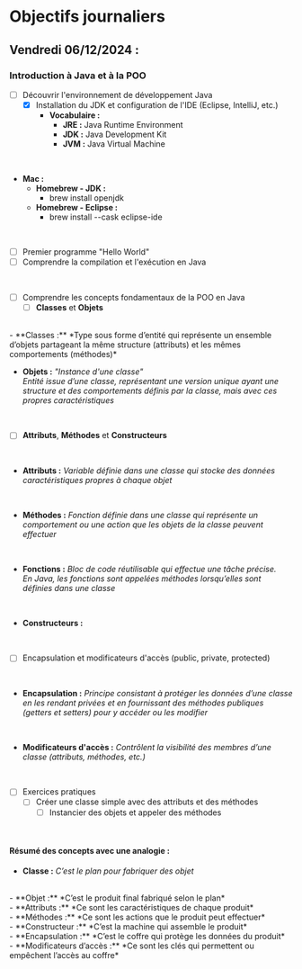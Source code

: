 # Objectifs journaliers

## Vendredi 06/12/2024 :

### Introduction à Java et à la POO

- [ ] Découvrir l'environnement de développement Java
  - [x] Installation du JDK et configuration de l'IDE (Eclipse, IntelliJ, etc.)
    - **Vocabulaire :**
      - **JRE :** Java Runtime Environment
      - **JDK :** Java Development Kit
      - **JVM :** Java Virtual Machine
<br>

  - **Mac :** 
      - **Homebrew - JDK :**
        - brew install openjdk
      - **Homebrew - Eclipse :**
        - brew install --cask eclipse-ide

<br>

  - [ ] Premier programme "Hello World"
  - [ ] Comprendre la compilation et l'exécution en Java

<br>

- [ ] Comprendre les concepts fondamentaux de la POO en Java
  - [ ] **Classes** et **Objets**
<br>
  - **Classes :** *Type sous forme d’entité qui représente un ensemble d’objets partageant la même structure (attributs) et les mêmes comportements (méthodes)*
<br>     

  - **Objets :** *"Instance d'une classe"*  
    *Entité issue d’une classe, représentant une version unique ayant une structure et des comportements définis par la classe, mais avec ces propres caractéristiques*
<br>    

  - [ ] **Attributs**, **Méthodes** et **Constructeurs**
<br>

  - **Attributs :** *Variable définie dans une classe qui stocke des données caractéristiques propres à chaque objet* 
<br>    

  - **Méthodes :** *Fonction définie dans une classe qui représente un comportement ou une action que les objets de la classe peuvent effectuer*
<br>

  - **Fonctions :** *Bloc de code réutilisable qui effectue une tâche précise.  
    En Java, les fonctions sont appelées méthodes lorsqu’elles sont définies dans une classe*
<br>    

  - **Constructeurs  :**
<br>

  - [ ] Encapsulation et modificateurs d'accès (public, private, protected)
<br>

  - **Encapsulation :** *Principe consistant à protéger les données d’une classe en les rendant privées et en fournissant des méthodes publiques (getters et setters) pour y accéder ou les modifier*
<br>

  - **Modificateurs d'accès :** *Contrôlent la visibilité des membres d’une classe (attributs, méthodes, etc.)*
<br>

- [ ] Exercices pratiques
  - [ ] Créer une classe simple avec des attributs et des méthodes
    - [ ] Instancier des objets et appeler des méthodes 
<br>

#### Résumé des concepts avec une analogie :

  - **Classe :** *C’est le plan pour fabriquer des objet*
<br>  
  - **Objet :** *C’est le produit final fabriqué selon le plan*
<br>  
  - **Attributs :** *Ce sont les caractéristiques de chaque produit*
<br>  
  - **Méthodes :** *Ce sont les actions que le produit peut effectuer*
<br>  
  - **Constructeur :** *C’est la machine qui assemble le produit*
<br>  
  - **Encapsulation :** *C’est le coffre qui protège les données du produit*
<br>  
  - **Modificateurs d’accès :** *Ce sont les clés qui permettent ou empêchent l’accès au coffre*


  
